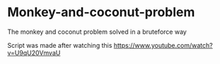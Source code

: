# Monkey-and-coconut-problem
The monkey and coconut problem solved in a bruteforce way

Script was made after watching this https://www.youtube.com/watch?v=U9qU20VmvaU
